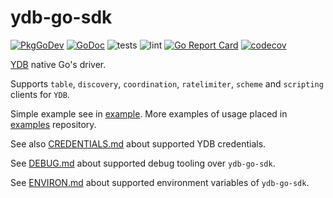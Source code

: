 # ydb-go-sdk

[![PkgGoDev](https://pkg.go.dev/badge/github.com/ydb-platform/ydb-go-sdk/v3)](https://pkg.go.dev/github.com/ydb-platform/ydb-go-sdk/v3)
[![GoDoc](https://godoc.org/github.com/ydb-platform/ydb-go-sdk/v3?status.svg)](https://godoc.org/github.com/ydb-platform/ydb-go-sdk/v3)
![tests](https://github.com/ydb-platform/ydb-go-sdk/workflows/tests/badge.svg?branch=master)
![lint](https://github.com/ydb-platform/ydb-go-sdk/workflows/lint/badge.svg?branch=master)
[![Go Report Card](https://goreportcard.com/badge/github.com/ydb-platform/ydb-go-sdk/v3)](https://goreportcard.com/report/github.com/ydb-platform/ydb-go-sdk/v3)
[![codecov](https://codecov.io/gh/ydb-platform/ydb-go-sdk/branch/master/graph/badge.svg?precision=2)](https://app.codecov.io/gh/ydb-platform/ydb-go-sdk)

[YDB](https://github.com/ydb-platform/ydb) native Go's driver.

Supports `table`, `discovery`, `coordination`, `ratelimiter`, `scheme` and `scripting` clients for `YDB`.

Simple example see in [example](example_table_test.go). More examples of usage placed in [examples](https://github.com/ydb-platform/ydb-go-examples) repository.

See also [CREDENTIALS.md](CREDENTIALS.md) about supported YDB credentials.

See [DEBUG.md](DEBUG.md) about supported debug tooling over `ydb-go-sdk`.

See [ENVIRON.md](ENVIRON.md) about supported environment variables of `ydb-go-sdk`.
